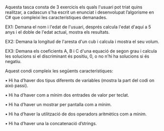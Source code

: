Aquesta tasca consta de 3 exercicis els quals l'usuari pot triat quins realitzar, a cadascun s'ha escrit un enunciat i desenvolupat l’algorisme en C# que compleixi les característiques demanades.

EX1: Demana el nom i l'edat de l'usuari, després calcula l'edat d'aquí a 5 anys i el doble de l'edat actual, mostra els resultats.

EX2: Demana la longitud de l'aresta d'un cub i calcula i mostra el seu volum.

EX3: Demana els coeficients A, B i C d'una equació de segon grau i calcula les solucions si el discriminant és positiu, 0, o no n'hi ha solucions si és negatiu.

Aquest condi compleix les següents característiques:

•	Hi ha d’haver dos tipus diferents de variables (mostra la part del codi on això passi).

•	Hi ha d’haver com a mínim dos entrades de valor per teclat. 

•	Hi ha d’haver un mostrar per pantalla com a mínim.

•	Hi ha d’haver la utilització de dos operadors aritmètics com a mínim.

•	Hi ha d’haver una la concatenació d’strings.
